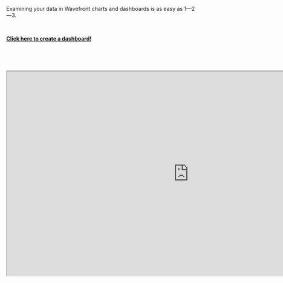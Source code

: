 <div class="container-fluid">
<div class="col-sm-12 col-md-6">

<p>Examining your data in Wavefront charts and dashboards is as easy as 1&mdash;2&mdash;3.</p>
<p>&nbsp;</p>
<a href="../dashboards/untitled-dashboard/create"><strong>Click here to create a dashboard!</strong> </a>
<p>&nbsp;</p>
<p>&nbsp;</p>
<iframe src="https://players.brightcove.net/1971571333001/default_default/index.html?videoId=6154498663001" width="960" height="540" allowfullscreen="" webkitallowfullscreen="" mozallowfullscreen=""></iframe>
<p>&nbsp;</p>
</div>
</div>

